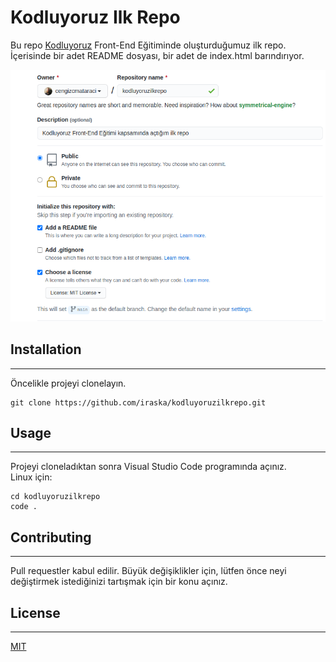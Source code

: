 # Kodluyoruz Ilk Repo
Bu repo [Kodluyoruz](https://www.kodluyoruz.org/) Front-End Eğitiminde oluşturduğumuz ilk repo. İçerisinde bir adet README dosyası, bir adet de index.html barındırıyor.

![](https://github.com/Kodluyoruz/taskforce/blob/main/git/odev1/figures/github.png?raw=true)
## Installation
---
Öncelikle projeyi clonelayın.
```
git clone https://github.com/iraska/kodluyoruzilkrepo.git
```
## Usage
***
Projeyi cloneladıktan sonra Visual Studio Code programında açınız.  
Linux için:
```
cd kodluyoruzilkrepo  
code .
```
## Contributing
---
Pull requestler kabul edilir. Büyük değişiklikler için, lütfen önce neyi değiştirmek istediğinizi tartışmak için bir konu açınız.
## License
***
[MIT](https://choosealicense.com/licenses/mit/)